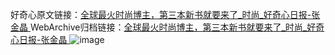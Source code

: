 好奇心原文链接：[全球最火时尚博主，第三本新书就要来了_时尚_好奇心日报-张金晶 ](https://www.qdaily.com/articles/12469.html)
WebArchive归档链接：[全球最火时尚博主，第三本新书就要来了_时尚_好奇心日报-张金晶 ](http://web.archive.org/web/20181025170614/http://www.qdaily.com:80/articles/12469.html)
![image](http://ww3.sinaimg.cn/large/007d5XDply1g3x0vogpv9j30u05ta7wh)